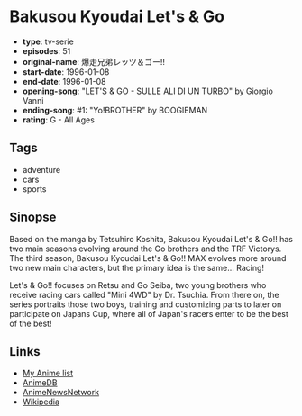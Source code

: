 # Bakusou Kyoudai Let's &amp; Go

-   **type**: tv-serie
-   **episodes**: 51
-   **original-name**: 爆走兄弟レッツ＆ゴー!!
-   **start-date**: 1996-01-08
-   **end-date**: 1996-01-08
-   **opening-song**: "LET'S & GO - SULLE ALI DI UN TURBO" by Giorgio Vanni
-   **ending-song**: #1: "Yo!BROTHER" by BOOGIEMAN
-   **rating**: G - All Ages

## Tags

-   adventure
-   cars
-   sports

## Sinopse

Based on the manga by Tetsuhiro Koshita, Bakusou Kyoudai Let's & Go!! has two main seasons evolving around the Go brothers and the TRF Victorys. The third season, Bakusou Kyoudai Let's & Go!! MAX evolves more around two new main characters, but the primary idea is the same... Racing!

Let's & Go!! focuses on Retsu and Go Seiba, two young brothers who receive racing cars called "Mini 4WD" by Dr. Tsuchia. From there on, the series portraits those two boys, training and customizing parts to later on participate on Japans Cup, where all of Japan's racers enter to be the best of the best!

## Links

-   [My Anime list](https://myanimelist.net/anime/2705/Bakusou_Kyoudai_Lets___Go)
-   [AnimeDB](http://anidb.info/perl-bin/animedb.pl?show=anime&aid=1171)
-   [AnimeNewsNetwork](http://www.animenewsnetwork.com/encyclopedia/anime.php?id=1202)
-   [Wikipedia](http://en.wikipedia.org/wiki/Bakusou_Kyoudai_Let%27s_%26_Go#Anime)
